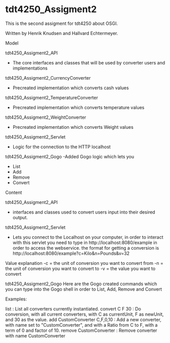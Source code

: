 # tdt4250_Assigment2
This is the second assigment for tdt4250 about OSGI.

Written by Henrik Knudsen and Hallvard Echtermeyer.


Model

tdt4250_Assigment2_API
 - The core interfaces and classes that will be used by converter users and implementations
 
tdt4250_Assigment2_CurrencyConverter
 - Precreated implementation which converts cash values
 
tdt4250_Assigment2_TemperatureConverter
 - Precreated implementation which converts temperature values
 
tdt4250_Assigment2_WeightConverter
 - Precreated implementation which converts Weight values
 
tdt4250_Assigment2_Servlet
 - Logic for the connection to the HTTP localhost  
 
tdt4250_Assigment2_Gogo
 -Added Gogo logic which lets you 
  - List
  - Add
  - Remove
  - Convert
  
Content

tdt4250_Assigment2_API
 - interfaces and classes used to convert users input into their desired output.
 
tdt4250_Assigment2_Servlet
 - Lets you connect to the Localhost on your computer, in order to interact with this servlet you need to type in http://localhost:8080/example in order to access the webservice. the format for getting a conversion is http://localhost:8080/example?c=Kilo&n=Pounds&v=32
 
 Value  explanation
   -c = the unit of conversion you want to convert from
   -n = the unit of conversion you want to convert to
   -v = the value you want to convert 
 
 tdt4250_Assigment2_Gogo
 Here are the Gogo created commands which you can type into the Gogo shell in order to List, Add, Remove and Convert

Examples:

list : List all converters currently instantiated.
convert C F 30 : Do conversion, with all current converters, with C as currentUnit, F as newUnit, and 30 as the value.
add CustomConverter C,F,0,10 : Add a new converter, with name set to "CustomConverter", and with a Ratio from C to F, with a term of 0 and factor of 10.
remove CustomConverter : Remove converter with name CustomConverter
 

